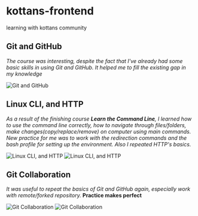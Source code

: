 # kottans-frontend
learning with kottans community

## Git and GitHub
*The course was interesting, despite the fact that I've already had some basic skills in using Git and GitHub. It helped me to fill the existing gap in my knowledge*

![Git and GitHub](https://github.com/simpleil/kottans-frontend/blob/master/task_Git%20_GitHub/task_git.jpg)

## Linux CLI, and HTTP
*As a result of the finishing course **Learn the Command Line**, I learned how to use the command line correctly, how to navigate through files/folders, make changes(copy/replace/remove) on computer using main commands.
New practice for me was to work with the redirection commands and the bash profile for setting up the environment. Also I repeated HTTP's basics.*

![Linux CLI, and HTTP](https://github.com/simpleil/kottans-frontend/blob/master/task_linux_cli/task-linux-cli1.JPG)
![Linux CLI, and HTTP](https://github.com/simpleil/kottans-frontend/blob/master/task_linux_cli/task-linux-cli2.JPG)

## Git Collaboration
*It was useful to repeat the basics of Git and GitHub again, especially work with remote/forked repository.*
**Practice makes perfect**

![Git Collaboration](https://github.com/simpleil/kottans-frontend/blob/master/task_git_collaboration/task_git_collaboration.JPG)
![Git Collaboration](https://github.com/simpleil/kottans-frontend/blob/master/task_git_collaboration/task_git_collaboration2.JPG)
